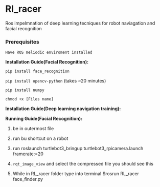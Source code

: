 # Rl_racer

Ros impelmnation of deep learning tecniques for robot naviagation and facial recognition

### Prerequisites

`Have ROS meliodic enviroment installed` 


**Installation Guide(Facial Recognition):**

`pip install face_recognition` 

`pip install opencv-python` (takes ~20 minutes)

`pip install numpy` 

`chmod +x [Files name]` 

**Installation Guide(Deep learning navigation training):**


**Running Guide(Facial Recognition):**

1. be in outermost file

2. run bu shortcut on a robot

3. run roslaunch turtlebot3_bringup turtlebot3_rpicamera.launch framerate:=20 

4. `rqt_image_view` and select the compressed file you should see this

5. While in RL_racer folder type into terminal $rosrun RL_racer face_finder.py

